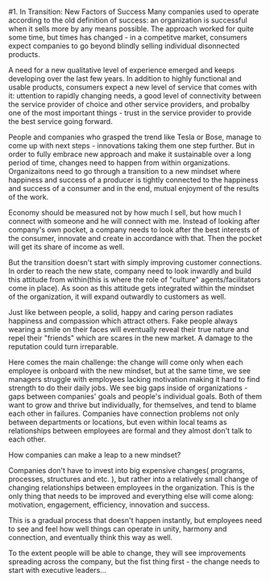 #1. In Transition: New Factors of SuccessMany companies used to operate according to the old definition of success: an organization is successful when it sells more by any means possible. The approach worked for quite some time, but times has changed - in a competitve market, consumers expect companies to go beyond blindly selling individual disonnected products.A need for a new qualitative level of experience emerged and keeps developing over the last few years. 
In addition to highly functional and usable products, consumers expect a new level of service that comes with it: uttention to rapidly changing needs, a good level of connectivity between the service provider of choice and other service providers, and probalby one of the most important things - trust in the service provider to provide the best service going forward.People and companies who grasped the trend like Tesla or Bose, manage to come up with next steps - innovations taking them one step further. But in order to fully embrace new approach and make it sustainable over a long period of time, changes need to happen from within organizations. Organizaitons need to go through a transition to a new mindset where happiness and success of a producer is tightly connected to the happiness and success of a consumer and in the end, mutual enjoyment of the results of the work.Economy should be measured not by how much I sell, but how much I connect with someone and he will connect with me. Instead of looking after company's own pocket, a company needs to look after the best interests of the consumer, innovate and create in accordance with that. Then the pocket will get its share of income as well.
But the transition doesn't start with simply improving customer connections. In order to reach the new state, company need to look inwardly and build this attitude from within(this is where the role of "culture" agents/facilitators come in place). As soon as this attitude gets integrated within the mindset of the organization, it will expand outwardly to customers as well.Just like between people, a solid, happy and caring person radiates happiness and compassion which attract others. Fake people always wearing a smile on their faces will eventually reveal their true nature and repel their "friends" which are scares in the new market. A damage to the reputation could turn irreparable.Here comes the main challenge: the change will come only when each employee is onboard with the new mindset, but at the same time, we see managers struggle with employees lacking motivation making it hard to find strength to do their daily jobs.We see big gaps inside of organizations - gaps between companies' goals and people's individual goals. Both of them want to grow and thrive but individually, for themselves, and tend to blame each other in failures. Companies have connection problems not only between departments or locations, but even within local teams as relationships between employees are formal and they almost don't talk to each other.
How companies can make a leap to a new mindset?Companies don't have to invest into big expensive changes( programs, processes, structures and etc. ), but rather into a relatively small change of changing relationships between employees in the organization. This is the only thing that needs to be improved and everything else will come along: motivation, engagement, efficiency, innovation and success.
This is a gradual process that doesn't happen instantly, but employees need to see and feel how well things can operate in unity, harmony and connection,  and eventually think this way as well.
To the extent people will be able to change, they will see improvements spreading across the company, but the fist thing first - the change needs to start with executive leaders... 